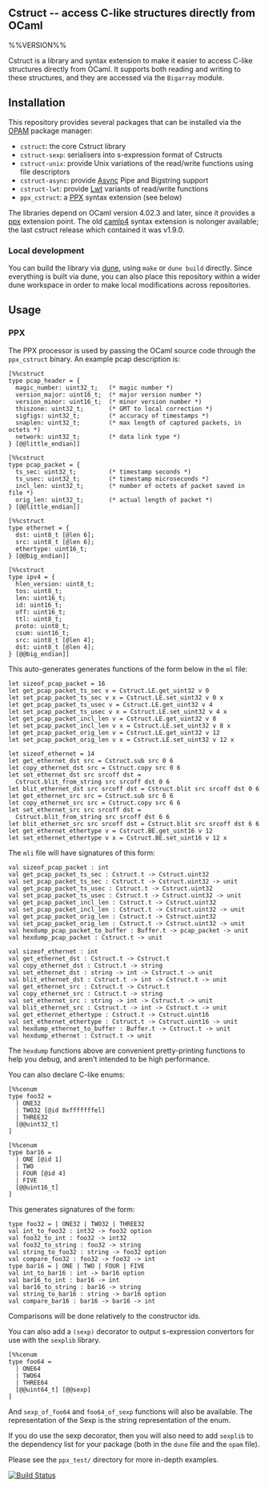 Cstruct -- access C-like structures directly from OCaml
-------------------------------------------------------
%%VERSION%%

Cstruct is a library and syntax extension to make it easier to access C-like
structures directly from OCaml.  It supports both reading and writing to these
structures, and they are accessed via the `Bigarray` module.

## Installation

This repository provides several packages that can be installed via the
[OPAM](https://opam.ocaml.org) package manager:

- `cstruct`: the core Cstruct library
- `cstruct-sexp`: serialisers into s-expression format of Cstructs
- `cstruct-unix`: provide Unix variations of the read/write functions using file descriptors
- `cstruct-async`: provide [Async](https://github.com/janestreet/async) Pipe and Bigstring support
- `cstruct-lwt`: provide [Lwt](https://ocsigen.org/lwt) variants of read/write functions
- `ppx_cstruct`: a [PPX](https://caml.inria.fr/pub/docs/manual-ocaml/extn.html#sec248) syntax extension (see below)

The libraries depend on OCaml version 4.02.3 and later, since it provides a
[ppx](http://whitequark.org/blog/2014/04/16/a-guide-to-extension-points-in-ocaml/)
extension point. The old
[camlp4](http://caml.inria.fr/pub/docs/manual-camlp4/manual002.html)
syntax extension is nolonger available; the last cstruct release which contained it
was v1.9.0.

### Local development

You can build the library via [dune](https://github.com/ocaml/dune),
using `make` or `dune build` directly.  Since everything is built via dune,
you can also place this repository within a wider dune workspace in order to
make local modifications across repositories. 

## Usage

### PPX

The PPX processor is used by passing the OCaml source code through the
`ppx_cstruct` binary. An example pcap description is:

```
[%%cstruct
type pcap_header = {
  magic_number: uint32_t;   (* magic number *)
  version_major: uint16_t;  (* major version number *)
  version_minor: uint16_t;  (* minor version number *)
  thiszone: uint32_t;       (* GMT to local correction *)
  sigfigs: uint32_t;        (* accuracy of timestamps *)
  snaplen: uint32_t;        (* max length of captured packets, in octets *)
  network: uint32_t;        (* data link type *)
} [@@little_endian]]

[%%cstruct
type pcap_packet = {
  ts_sec: uint32_t;         (* timestamp seconds *)
  ts_usec: uint32_t;        (* timestamp microseconds *)
  incl_len: uint32_t;       (* number of octets of packet saved in file *)
  orig_len: uint32_t;       (* actual length of packet *)
} [@@little_endian]]

[%%cstruct
type ethernet = {
  dst: uint8_t [@len 6];
  src: uint8_t [@len 6];
  ethertype: uint16_t;
} [@@big_endian]]

[%%cstruct
type ipv4 = {
  hlen_version: uint8_t;
  tos: uint8_t;
  len: uint16_t;
  id: uint16_t;
  off: uint16_t;
  ttl: uint8_t;
  proto: uint8_t;
  csum: uint16_t;
  src: uint8_t [@len 4];
  dst: uint8_t [@len 4];
} [@@big_endian]]
```

This auto-generates generates functions of the form below in the `ml` file:

```
let sizeof_pcap_packet = 16
let get_pcap_packet_ts_sec v = Cstruct.LE.get_uint32 v 0
let set_pcap_packet_ts_sec v x = Cstruct.LE.set_uint32 v 0 x
let get_pcap_packet_ts_usec v = Cstruct.LE.get_uint32 v 4
let set_pcap_packet_ts_usec v x = Cstruct.LE.set_uint32 v 4 x
let get_pcap_packet_incl_len v = Cstruct.LE.get_uint32 v 8
let set_pcap_packet_incl_len v x = Cstruct.LE.set_uint32 v 8 x
let get_pcap_packet_orig_len v = Cstruct.LE.get_uint32 v 12
let set_pcap_packet_orig_len v x = Cstruct.LE.set_uint32 v 12 x

let sizeof_ethernet = 14
let get_ethernet_dst src = Cstruct.sub src 0 6
let copy_ethernet_dst src = Cstruct.copy src 0 6
let set_ethernet_dst src srcoff dst =
  Cstruct.blit_from_string src srcoff dst 0 6
let blit_ethernet_dst src srcoff dst = Cstruct.blit src srcoff dst 0 6
let get_ethernet_src src = Cstruct.sub src 6 6
let copy_ethernet_src src = Cstruct.copy src 6 6
let set_ethernet_src src srcoff dst =
  Cstruct.blit_from_string src srcoff dst 6 6
let blit_ethernet_src src srcoff dst = Cstruct.blit src srcoff dst 6 6
let get_ethernet_ethertype v = Cstruct.BE.get_uint16 v 12
let set_ethernet_ethertype v x = Cstruct.BE.set_uint16 v 12 x
```

The `mli` file will have signatures of this form:

```
val sizeof_pcap_packet : int
val get_pcap_packet_ts_sec : Cstruct.t -> Cstruct.uint32
val set_pcap_packet_ts_sec : Cstruct.t -> Cstruct.uint32 -> unit
val get_pcap_packet_ts_usec : Cstruct.t -> Cstruct.uint32
val set_pcap_packet_ts_usec : Cstruct.t -> Cstruct.uint32 -> unit
val get_pcap_packet_incl_len : Cstruct.t -> Cstruct.uint32
val set_pcap_packet_incl_len : Cstruct.t -> Cstruct.uint32 -> unit
val get_pcap_packet_orig_len : Cstruct.t -> Cstruct.uint32
val set_pcap_packet_orig_len : Cstruct.t -> Cstruct.uint32 -> unit
val hexdump_pcap_packet_to_buffer : Buffer.t -> pcap_packet -> unit
val hexdump_pcap_packet : Cstruct.t -> unit

val sizeof_ethernet : int
val get_ethernet_dst : Cstruct.t -> Cstruct.t
val copy_ethernet_dst : Cstruct.t -> string
val set_ethernet_dst : string -> int -> Cstruct.t -> unit
val blit_ethernet_dst : Cstruct.t -> int -> Cstruct.t -> unit
val get_ethernet_src : Cstruct.t -> Cstruct.t
val copy_ethernet_src : Cstruct.t -> string
val set_ethernet_src : string -> int -> Cstruct.t -> unit
val blit_ethernet_src : Cstruct.t -> int -> Cstruct.t -> unit
val get_ethernet_ethertype : Cstruct.t -> Cstruct.uint16
val set_ethernet_ethertype : Cstruct.t -> Cstruct.uint16 -> unit
val hexdump_ethernet_to_buffer : Buffer.t -> Cstruct.t -> unit
val hexdump_ethernet : Cstruct.t -> unit
```

The `hexdump` functions above are convenient pretty-printing functions
to help you debug, and aren't intended to be high performance.

You can also declare C-like enums:

```
[%%cenum
type foo32 =
  | ONE32
  | TWO32 [@id 0xfffffffel]
  | THREE32
  [@@uint32_t]
]

[%%cenum
type bar16 =
  | ONE [@id 1]
  | TWO
  | FOUR [@id 4]
  | FIVE
  [@@uint16_t]
]
```

This generates signatures of the form:

```
type foo32 = | ONE32 | TWO32 | THREE32
val int_to_foo32 : int32 -> foo32 option
val foo32_to_int : foo32 -> int32
val foo32_to_string : foo32 -> string
val string_to_foo32 : string -> foo32 option
val compare_foo32 : foo32 -> foo32 -> int
type bar16 = | ONE | TWO | FOUR | FIVE
val int_to_bar16 : int -> bar16 option
val bar16_to_int : bar16 -> int
val bar16_to_string : bar16 -> string
val string_to_bar16 : string -> bar16 option
val compare_bar16 : bar16 -> bar16 -> int
```

Comparisons will be done relatively to the constructor ids.

You can also add a `(sexp)` decorator to output s-expression convertors
for use with the `sexplib` library.

```
[%%cenum
type foo64 =
  | ONE64
  | TWO64
  | THREE64
  [@@uint64_t] [@@sexp]
]
```

And `sexp_of_foo64` and `foo64_of_sexp` functions will also be available.
The representation of the Sexp is the string representation of the enum.

If you do use the sexp decorator, then you will also need to add
`sexplib` to the dependency list for your package (both in the
`dune` file and the `opam` file).

Please see the `ppx_test/` directory for more in-depth examples.

[![Build Status](https://travis-ci.org/mirage/ocaml-cstruct.svg)](https://travis-ci.org/mirage/ocaml-cstruct)
